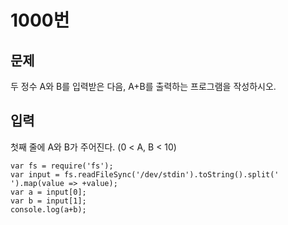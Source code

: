 # 1000번

## 문제
두 정수 A와 B를 입력받은 다음, A+B를 출력하는 프로그램을 작성하시오.

## 입력
첫째 줄에 A와 B가 주어진다. (0 < A, B < 10)

```
var fs = require('fs');
var input = fs.readFileSync('/dev/stdin').toString().split(' ').map(value => +value);
var a = input[0];
var b = input[1];
console.log(a+b);
```
